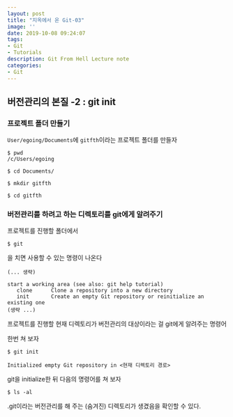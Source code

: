 ```yaml
---
layout: post
title: "지옥에서 온 Git-03"
image: ''
date: 2019-10-08 09:24:07
tags: 
- Git
- Tutorials
description: Git From Hell Lecture note
categories:
- Git
---
```


## 버전관리의 본질 -2 : git init

### 프로젝트 폴더 만들기

`User/egoing/Documents`에 `gitfth`이라는 프로젝트 폴더를 만들자
```
$ pwd
/c/Users/egoing

$ cd Documents/

$ mkdir gitfth

$ cd gitfth
```
### 버전관리를 하려고 하는 디렉토리를 git에게 알려주기

프로젝트를 진행할 폴더에서 

```
$ git
```
을 치면 사용할 수 있는 명령이 나온다

```
(... 생략)

start a working area (see also: git help tutorial)
   clone      Clone a repository into a new directory
   init       Create an empty Git repository or reinitialize an existing one
(생략 ...)
```

프로젝트를 진행할 현재 디렉토리가 
버전관리의 대상이라는 걸 git에게 알려주는 명령어
 
 한번 쳐 보자
```
$ git init

Initialized empty Git repository in <현재 디렉토리 경로>
```

git을 initialize한 뒤 다음의 명령어를 쳐 보자
```
$ ls -al
```
.git이라는 버전관리를 해 주는 
(숨겨진) 디렉토리가 생겼음을 확인할 수 있다.